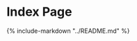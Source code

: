 # Index Page
<!--
This includes your top-level README as you index page i.e. homepage.

This will not be the best approach for all exemplars, so feel free to customise
your index page as you see fit.
-->

{%
include-markdown "../README.md"
%}

<!-- Add more files in the `docs/` directory for them to be automatically
included in the Mkdocs documentation -->
